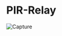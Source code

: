 # PIR-Relay
![Capture](https://user-images.githubusercontent.com/77171784/109155418-567e1980-7791-11eb-8699-a50acc76a13c.PNG)
